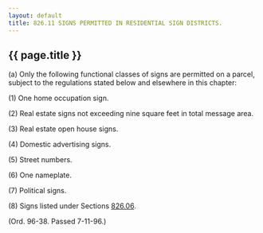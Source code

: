 ---
layout: default 
title: 826.11 SIGNS PERMITTED IN RESIDENTIAL SIGN DISTRICTS.---

{{ page.title }}
----------------

​(a) Only the following functional classes of signs are permitted on a
parcel, subject to the regulations stated below and elsewhere in this
chapter:

​(1) One home occupation sign.

​(2) Real estate signs not exceeding nine square feet in total message
area.

​(3) Real estate open house signs.

​(4) Domestic advertising signs.

​(5) Street numbers.

​(6) One nameplate.

​(7) Political signs.

​(8) Signs listed under Sections [826.06](3a854a95.html).

(Ord. 96-38. Passed 7-11-96.)
